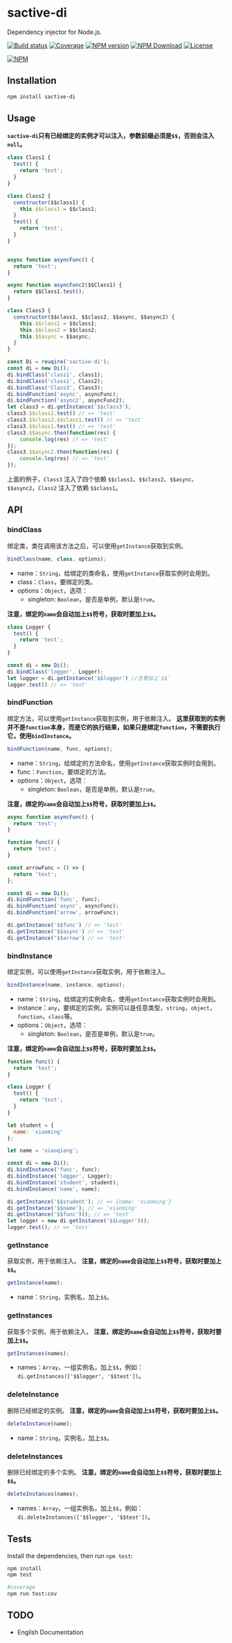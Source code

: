 # sactive-di

Dependency injector for Node.js.

[![Build status][travis-image]][travis-url]
[![Coverage][cov-image]][cov-url]
[![NPM version][npm-image]][npm-url]
[![NPM Download][npm-download]][npm-url]
[![License][license-image]][license-url]

[![NPM](https://nodei.co/npm/sactive-di.png?downloads=true)](https://nodei.co/npm/sactive-di/)

## Installation
```bash
npm install sactive-di
```

## Usage

**`sactive-di`只有已经绑定的实例才可以注入，参数前缀必须是`$$`，否则会注入`null`。**

```javascript
class Class1 {
  test() {
    return 'test';
  }
}

class Class2 {
  constructor($$class1) {
    this.$$class1 = $$class1;
  }
  test() {
    return 'test';
  }
}


async function asyncFunc() {
  return 'test';
}

async function asyncFunc2($$Class1) {
  return $$Class1.test();
}

class Class3 {
  constructor($$class1, $$class2, $$async, $$async2) {
    this.$$class1 = $$class1;
    this.$$class2 = $$class2;
    this.$$async = $$async;
  }
}

const Di = reuqire('sactive-di');
const di = new Di();
di.bindClass('class1', class1);
di.bindClass('class1', Class2);
di.bindClass('Class3', Class3);
di.bindFunction('async', asyncFunc);
di.bindFunction('async2', asyncFunc2);
let class3 = di.getInstance('$$class3');
class3.$$class2.test() // => 'test'
class3.$$class2.$$class1.test() // => 'test'
class3.$$class1.test() // => 'test'
class3.$$async.then(function(res) {
    console.log(res) // => 'test'
});
class3.$$async2.then(function(res) {
    console.log(res) // => 'test'
});
```

上面的例子，`Class3` 注入了四个依赖 `$$class1`、`$$class2`、`$$async`、`$$async2`，`Class2` 注入了依赖 `$$class1`。

## API
### bindClass

绑定类，类在调用该方法之后，可以使用`getInstance`获取到实例。

```javascript
bindClass(name, class, options);
```
- name：`String`，给绑定的类命名，使用`getInstance`获取实例时会用到。
- class：`Class`，要绑定的类。
- options：`Object`，选项：
  - singleton: `Boolean`，是否是单例，默认是`true`。

**注意，绑定的`name`会自动加上`$$`符号，获取时要加上`$$`。**

```javascript
class Logger {
  test() {
    return 'test';
  }
}

const di = new Di();
di.bindClass('logger', Logger);
let logger = di.getInstance('$$logger') //注意加上`$$`
logger.test() // => 'test'
```

### bindFunction

绑定方法，可以使用`getInstance`获取到实例，用于依赖注入。
**这里获取到的实例并不是`function`本身，而是它的执行结果，如果只是绑定`function`，不需要执行它，使用`bindInstance`。**

```javascript
bindFunction(name, func, options);
```
- name：`String`，给绑定的方法命名，使用`getInstance`获取实例时会用到。
- func：`Function`，要绑定的方法。
- options：`Object`，选项：
  - singleton: `Boolean`，是否是单例，默认是`true`。

**注意，绑定的`name`会自动加上`$$`符号，获取时要加上`$$`。**

```javascript
async function asyncFunc() {
  return 'test';
}

function func() {
  return 'test';
}

const arrowFunc = () => {
  return 'test';
};

const di = new Di();
di.bindFunction('func', func);
di.bindFunction('async', asyncFunc);
di.bindFunction('arrow', arrowFunc);

di.getInstance('$$func') // => 'test'
di.getInstance('$$async') // => 'test'
di.getInstance('$$arrow') // => 'test'
```

### bindInstance

绑定实例，可以使用`getInstance`获取实例，用于依赖注入。

```javascript
bindInstance(name, instance, options);
```
- name：`String`，给绑定的实例命名，使用`getInstance`获取实例时会用到。
- instance：`any`，要绑定的实例，实例可以是任意类型，`string`，`object`，`function`，`class`等。
- options：`Object`，选项：
  - singleton: `Boolean`，是否是单例，默认是`true`。

**注意，绑定的`name`会自动加上`$$`符号，获取时要加上`$$`。**

```javascript
function func() {
  return 'test';
}

class Logger {
  test() {
    return 'test';
  }
}

let student = {
  name: 'xiaoming'
};

let name = 'xiaoqiang';

const di = new Di();
di.bindInstance('func', func);
di.bindInstance('logger', Logger);
di.bindInstance('student', student);
di.bindInstance('name', name);

di.getInstance('$$student'); // => {name: 'xiaoming'}
di.getInstance('$$name'); // => 'xiaoming'
di.getInstance('$$func')(); // => 'test'
let logger = new di.getInstance('$$Logger')();
logger.test(); // => 'test'
```

### getInstance

获取实例，用于依赖注入。
**注意，绑定的`name`会自动加上`$$`符号，获取时要加上`$$`。**

```javascript
getInstance(name);
```

- name：`String`，实例名，加上`$$`。

### getInstances

获取多个实例，用于依赖注入。
**注意，绑定的`name`会自动加上`$$`符号，获取时要加上`$$`。**

```javascript
getInstances(names);
```
- names：`Array`，一组实例名，加上`$$`，例如：`di.getInstances(['$$logger', '$$test'])`。

### deleteInstance

删除已经绑定的实例。
**注意，绑定的`name`会自动加上`$$`符号，获取时要加上`$$`。**

```javascript
deleteInstance(name);
```

- name：`String`，实例名，加上`$$`。

### deleteInstances

删除已经绑定的多个实例。
**注意，绑定的`name`会自动加上`$$`符号，获取时要加上`$$`。**

```javascript
deleteInstances(names);
```
- names：`Array`，一组实例名，加上`$$`，例如：`di.deleteInstances(['$$logger', '$$test'])`。

## Tests
Install the dependencies, then run `npm test`:
``` bash
npm install
npm test

#coverage
npm run test:cov
```

## TODO
- Engilsh Documentation

[npm-image]: https://img.shields.io/npm/v/sactive-di.svg
[npm-url]: https://www.npmjs.com/package/sactive-di
[travis-image]: https://travis-ci.org/shipengqi/sactive-di.svg?branch=master
[travis-url]: https://www.travis-ci.org/shipengqi/sactive-di
[cov-image]: https://codecov.io/gh/shipengqi/sactive-di/branch/master/graph/badge.svg
[cov-url]: https://codecov.io/gh/shipengqi/sactive-di
[npm-download]: https://img.shields.io/npm/dw/sactive-di.svg
[license-image]: http://img.shields.io/npm/l/sactive-di.svg
[license-url]: ./LICENSE
